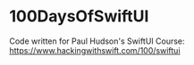 # 100DaysOfSwiftUI
Code written for Paul Hudson's SwiftUI Course: https://www.hackingwithswift.com/100/swiftui
